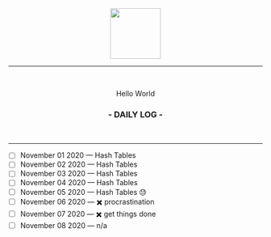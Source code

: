 <div align="center">
  <img src="https://culturenojhome.files.wordpress.com/2019/04/earth-icon.gif" width="100" height="100" />
  
  <hr height="0.5px" />
  
  <br/>
  <p> Hello World </p>
  <h3> - DAILY LOG - </h3>
  <br/>
</div>

<hr/>


- [ ] November 01 2020 — Hash Tables
- [ ] November 02 2020 — Hash Tables
- [ ] November 03 2020 — Hash Tables
- [ ] November 04 2020 — Hash Tables
- [ ] November 05 2020 — Hash Tables 😓
- [ ] November 06 2020 — ✖️ procrastination
- [ ] November 07 2020 — ✖️ get things done
- [ ] November 08 2020 — n/a
